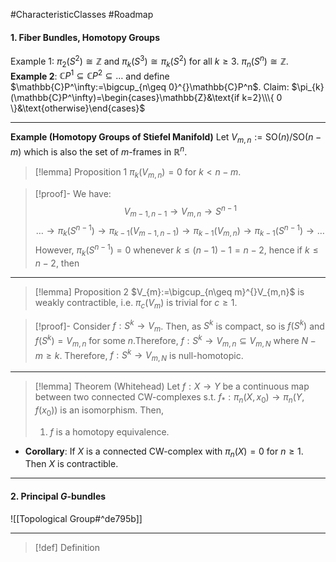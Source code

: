 #CharacteristicClasses #Roadmap 

#### 1. Fiber Bundles, Homotopy Groups

Example 1: $\pi_{2}(S^2)\cong \mathbb{Z}$ and $\pi_{k}(S^3)\cong \pi_{k}(S^2)$ for all $k\geq 3$. $\pi_{n}(S^n)\cong \mathbb{Z}$.
**Example 2**: $\mathbb{C}P^1\subseteq \mathbb{C}P^2\subseteq\dots$ and define $\mathbb{C}P^\infty:=\bigcup_{n\geq 0}^{}\mathbb{C}P^n$. 
Claim: $\pi_{k}(\mathbb{C}P^\infty)=\begin{cases}\mathbb{Z}&\text{if k=2}\\\{ 0 \}&\text{otherwise}\end{cases}$

---
**Example (Homotopy Groups of Stiefel Manifold)**
Let $V_{m,n}:=\text{SO}(n) / \text{SO}(n-m)$ which is also the set of $m$-frames in $\mathbb{R}^n$.

> [!lemma] Proposition 1
> $\pi_{k}(V_{m,n})=0$ for $k<n-m$.

> [!proof]-
> We have: $$V_{m-1,n-1}\to V_{m,n}\to S^{n-1}$$
> $$\dots\to\pi_{k}(S^{n-1})\to \pi_{k-1}(V_{m-1,n-1})\to \pi_{k-1}(V_{m,n})\to \pi_{k-1}(S^{n-1})\to\dots $$However, $\pi_{k}(S^{n-1})=0$ whenever $k\leq(n-1)-1=n-2$, hence if $k\leq n-2$, then $$$$

---
> [!lemma] Proposition 2
> $V_{m}:=\bigcup_{n\geq m}^{}V_{m,n}$ is weakly contractible, i.e. $\pi_{c}(V_{m})$ is trivial for $c\geq 1$. 

> [!proof]-
> Consider $f:S^k\to V_{m}$. Then, as $S^k$ is compact, so is $f(S^k)$ and $f(S^k)=V_{m,n}$ for some $n$.Therefore, $f:S^k\to V_{m,n}\subseteq V_{m,N}$ where $N-m\geq k$. Therefore, $f:S^k\to V_{m,N}$ is null-homotopic.
---
> [!lemma] Theorem (Whitehead)
> Let $f:X\to Y$ be a continuous map between two connected CW-complexes s.t. $f_{*}:\pi_{n}(X,x_{0})\to \pi_{n}(Y,f(x_{0}))$ is an isomorphism. Then,
> 1. $f$ is a homotopy equivalence.
- **Corollary**: If $X$ is a connected CW-complex with $\pi_{n}(X)=0$ for $n\geq 1$. Then $X$ is contractible.
---
#### 2. Principal $G$-bundles
![[Topological Group#^de795b]]

---
> [!def] Definition

